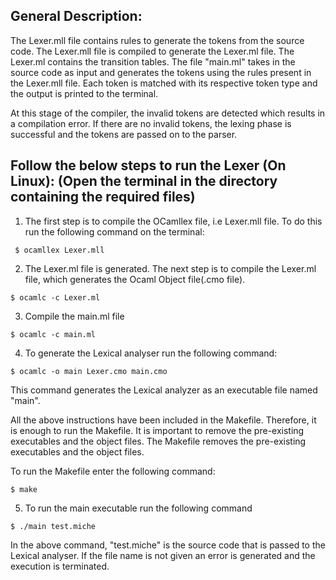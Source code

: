 ## General Description:

The Lexer.mll file contains rules to generate the tokens from the source code. 
The Lexer.mll file is compiled to generate the Lexer.ml file. The Lexer.ml contains the transition tables.
The file "main.ml" takes in the source code as input and generates the tokens using the rules present in the 
Lexer.mll file. Each token is matched with its respective token type and the output is printed to the terminal. 

At this stage of the compiler, the invalid tokens are detected which results in a compilation error. If there are no
invalid tokens, the lexing phase is successful and the tokens are passed on to the parser.

## Follow the below steps to run the Lexer (On Linux): (Open the terminal in the directory containing the required files)

1) The first step is to compile the OCamllex file, i.e Lexer.mll file. To do this run the following command on the terminal:
```
 $ ocamllex Lexer.mll
```
2) The Lexer.ml file is generated. The next step is to compile the Lexer.ml file, which generates the Ocaml Object file(.cmo file). 
```
$ ocamlc -c Lexer.ml
```
3) Compile the main.ml file
```
$ ocamlc -c main.ml
```
4) To generate the Lexical analyser run the following command:
```
$ ocamlc -o main Lexer.cmo main.cmo
```
This command generates the Lexical analyzer as an executable file named "main".

All the above instructions have been included in the Makefile. Therefore, it is enough to run the Makefile.
It is important to remove the pre-existing executables and the object files. The Makefile removes the pre-existing executables and the object files.

To run the Makefile enter the following command:
```
$ make
```
5) To run the main executable run the following command
```
$ ./main test.miche
```
In the above command, "test.miche" is the source code that is passed to the Lexical analyser. If the file name is not given an error is generated 
and the execution is terminated.  
